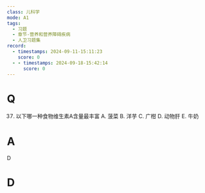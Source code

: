 ```yaml
---
class: 儿科学
mode: A1
tags:
  - 习题
  - 章节-营养和营养障碍疾病
  - 人卫习题集
record:
  - timestamps: 2024-09-11-15:11:23
    score: 0
  - - timestamps: 2024-09-18-15:42:14
      score: 0
---
```


# Q

37. 以下哪一种食物维生素A含量最丰富
A. 菠菜
B. 洋芋
C. 广柑
D. 动物肝
E. 牛奶
# A
D
# D
